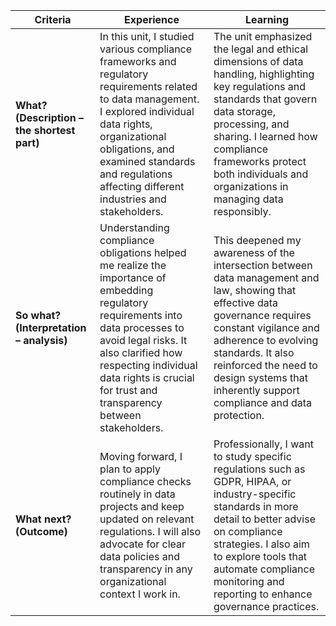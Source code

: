| Criteria                                    | Experience                                                                                                                                                                                                                                                               | Learning                                                                                                                                                                                                                                                                                      |
| ------------------------------------------- | ------------------------------------------------------------------------------------------------------------------------------------------------------------------------------------------------------------------------------------------------------------------------ | --------------------------------------------------------------------------------------------------------------------------------------------------------------------------------------------------------------------------------------------------------------------------------------------- |
| **What? (Description – the shortest part)** | In this unit, I studied various compliance frameworks and regulatory requirements related to data management. I explored individual data rights, organizational obligations, and examined standards and regulations affecting different industries and stakeholders.     | The unit emphasized the legal and ethical dimensions of data handling, highlighting key regulations and standards that govern data storage, processing, and sharing. I learned how compliance frameworks protect both individuals and organizations in managing data responsibly.             |
| **So what? (Interpretation – analysis)**    | Understanding compliance obligations helped me realize the importance of embedding regulatory requirements into data processes to avoid legal risks. It also clarified how respecting individual data rights is crucial for trust and transparency between stakeholders. | This deepened my awareness of the intersection between data management and law, showing that effective data governance requires constant vigilance and adherence to evolving standards. It also reinforced the need to design systems that inherently support compliance and data protection. |
| **What next? (Outcome)**                    | Moving forward, I plan to apply compliance checks routinely in data projects and keep updated on relevant regulations. I will also advocate for clear data policies and transparency in any organizational context I work in.                                            | Professionally, I want to study specific regulations such as GDPR, HIPAA, or industry-specific standards in more detail to better advise on compliance strategies. I also aim to explore tools that automate compliance monitoring and reporting to enhance governance practices.             |

